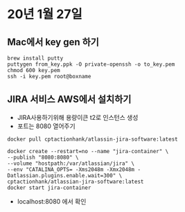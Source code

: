 # 20년 1월 27일

## Mac에서 key gen 하기

```shell
brew install putty
puttygen from_key.ppk -O private-openssh -o to_key.pem
chmod 600 key.pem
ssh -i key.pem root@boxname
```

## JIRA 서비스 AWS에서 설치하기

+ JIRA사용하기위해 용량이큰 t2로 인스턴스 생성
+ 포트는 8080 열어주기

```shell
docker pull cptactionhank/atlassin-jira-software:latest

docker create --restart=no --name "jira-container" \
--publish "8080:8080" \
--volume "hostpath:/var/atlassian/jira" \
--env "CATALINA_OPTS= -Xms2048m -Xmx2048m -Datlassian.plugins.enable.wait=300" \
cptactionhank/atlassian-jira-software:latest
docker start jira-container
```
+ localhost:8080 에서 확인


